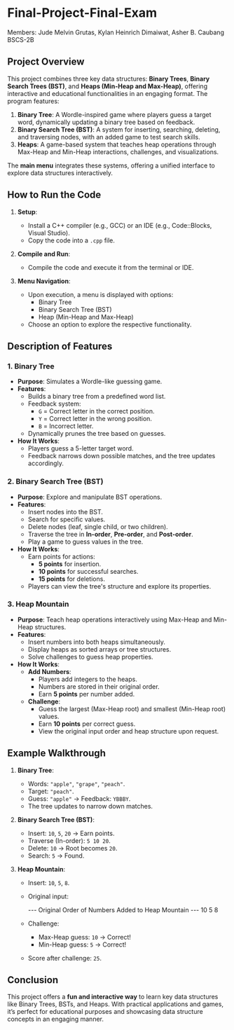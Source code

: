 # Final-Project-Final-Exam
Members: 
Jude Melvin Grutas,
Kylan Heinrich Dimaiwat,
Asher B. Caubang
BSCS-2B


## **Project Overview**
This project combines three key data structures: **Binary Trees**, **Binary Search Trees (BST)**, and **Heaps (Min-Heap and Max-Heap)**, offering interactive and educational functionalities in an engaging format. The program features:

1. **Binary Tree**: A Wordle-inspired game where players guess a target word, dynamically updating a binary tree based on feedback.
2. **Binary Search Tree (BST)**: A system for inserting, searching, deleting, and traversing nodes, with an added game to test search skills.
3. **Heaps**: A game-based system that teaches heap operations through Max-Heap and Min-Heap interactions, challenges, and visualizations.

The **main menu** integrates these systems, offering a unified interface to explore data structures interactively.


## **How to Run the Code**

1. **Setup**:
   - Install a C++ compiler (e.g., GCC) or an IDE (e.g., Code::Blocks, Visual Studio).
   - Copy the code into a `.cpp` file.

2. **Compile and Run**:
   - Compile the code and execute it from the terminal or IDE.

3. **Menu Navigation**:
   - Upon execution, a menu is displayed with options:
     - Binary Tree
     - Binary Search Tree (BST)
     - Heap (Min-Heap and Max-Heap)
   - Choose an option to explore the respective functionality.


## **Description of Features**

### 1. **Binary Tree**
- **Purpose**: Simulates a Wordle-like guessing game.
- **Features**:
  - Builds a binary tree from a predefined word list.
  - Feedback system:  
    - `G` = Correct letter in the correct position.  
    - `Y` = Correct letter in the wrong position.  
    - `B` = Incorrect letter.
  - Dynamically prunes the tree based on guesses.
- **How It Works**:
  - Players guess a 5-letter target word.
  - Feedback narrows down possible matches, and the tree updates accordingly.



### 2. **Binary Search Tree (BST)**
- **Purpose**: Explore and manipulate BST operations.
- **Features**:
  - Insert nodes into the BST.
  - Search for specific values.
  - Delete nodes (leaf, single child, or two children).
  - Traverse the tree in **In-order**, **Pre-order**, and **Post-order**.
  - Play a game to guess values in the tree.
- **How It Works**:
  - Earn points for actions:  
    - **5 points** for insertion.  
    - **10 points** for successful searches.  
    - **15 points** for deletions.
  - Players can view the tree's structure and explore its properties.



### 3. **Heap Mountain**
- **Purpose**: Teach heap operations interactively using Max-Heap and Min-Heap structures.
- **Features**:
  - Insert numbers into both heaps simultaneously.
  - Display heaps as sorted arrays or tree structures.
  - Solve challenges to guess heap properties.
- **How It Works**:
  - **Add Numbers**:  
    - Players add integers to the heaps.  
    - Numbers are stored in their original order.  
    - Earn **5 points** per number added.
  - **Challenge**:
    - Guess the largest (Max-Heap root) and smallest (Min-Heap root) values.  
    - Earn **10 points** per correct guess.  
    - View the original input order and heap structure upon request.



## **Example Walkthrough**

1. **Binary Tree**:
   - Words: `"apple"`, `"grape"`, `"peach"`.
   - Target: `"peach"`.  
   - Guess: `"apple"` → Feedback: `YBBBY`.  
   - The tree updates to narrow down matches.

2. **Binary Search Tree (BST)**:
   - Insert: `10`, `5`, `20` → Earn points.
   - Traverse (In-order): `5 10 20`.
   - Delete: `10` → Root becomes `20`.
   - Search: `5` → Found.

3. **Heap Mountain**:
   - Insert: `10`, `5`, `8`.
   - Original input:  
   
     --- Original Order of Numbers Added to Heap Mountain ---
     10 5 8
     
   - Challenge:  
     - Max-Heap guess: `10` → Correct!  
     - Min-Heap guess: `5` → Correct!  
   - Score after challenge: `25`.



## **Conclusion**
This project offers a **fun and interactive way** to learn key data structures like Binary Trees, BSTs, and Heaps. With practical applications and games, it’s perfect for educational purposes and showcasing data structure concepts in an engaging manner.
